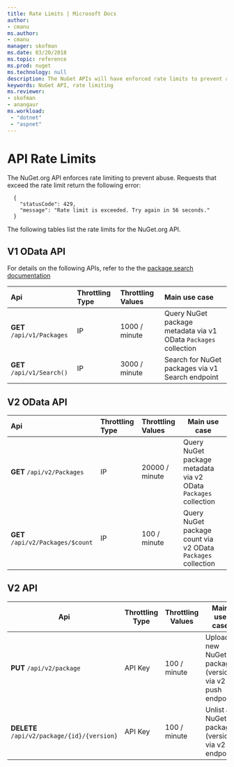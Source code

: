 ```yaml
---
title: Rate Limits | Microsoft Docs
author:
- cmanu
ms.author:
- cmanu
manager: skofman
ms.date: 03/20/2018
ms.topic: reference
ms.prod: nuget
ms.technology: null
description: The NuGet APIs will have enforced rate limits to prevent abuse.
keywords: NuGet API, rate limiting
ms.reviewer:
- skofman
- anangaur
ms.workload: 
 - "dotnet"
 - "aspnet"
---
```


# API Rate Limits

The NuGet.org API enforces rate limiting to prevent abuse. Requests that exceed the rate limit return the following error: 

  ~~~
    {
      "statusCode": 429,
      "message": "Rate limit is exceeded. Try again in 56 seconds."
    }
  ~~~

The following tables list the rate limits for the NuGet.org API.

## V1 OData API

For details on the following APIs, refer to the the [package search documentation](https://docs.microsoft.com/nuget/api/search-query-service-resource)

Api | Throttling Type | Throttling Values | Main use case |
:--- |:--- |:--- |:---|
**GET** `/api/v1/Packages` | IP | 1000 / minute | Query NuGet package metadata via v1 OData `Packages` collection |
**GET** `/api/v1/Search()` | IP | 3000 / minute | Search for NuGet packages via v1 Search endpoint | 

## V2 OData API

| Api | Throttling Type | Throttling Values | Main use case 
|:--- |:--- |:--- | -- |
**GET** `/api/v2/Packages` | IP | 20000 / minute | Query NuGet package metadata via v2 OData `Packages` collection | 
**GET** `/api/v2/Packages/$count` | IP | 100 / minute | Query NuGet package count via v2 OData `Packages` collection | 

## V2 API

Api | Throttling Type | Throttling Values | Main use case 
-- | -- | -- | -- 
**PUT** `/api/v2/package` | API Key | 100 / minute | Upload a new NuGet package (version) via v2 push endpoint 
**DELETE** `/api/v2/package/{id}/{version}` | API Key | 100 / minute | Unlist a NuGet package (version) via v2 endpoint 
